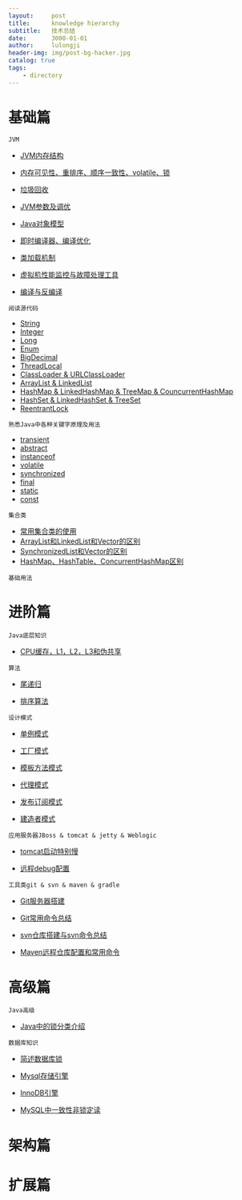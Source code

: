 ```yaml
---
layout:     post
title:      knowledge hierarchy
subtitle:   技术总结
date:       3000-01-01
author:     lulongji
header-img: img/post-bg-hacker.jpg
catalog: true
tags:
    - directory
---
```



# 基础篇

```JVM```
- [JVM内存结构](https://blog.lulongji.cn/2015/12/10/JVM%E7%9F%A5%E8%AF%86%E6%A2%B3%E7%90%86%E4%B8%80/)

- [内存可见性、重排序、顺序一致性、volatile、锁](https://blog.lulongji.cn/2015/12/11/JVM%E7%9F%A5%E8%AF%86%E6%A2%B3%E7%90%86%E4%BA%8C/)

- [垃圾回收](https://blog.lulongji.cn/2015/12/15/GC%E5%92%8CGC%E7%AE%97%E6%B3%95/)

- [JVM参数及调优](https://blog.lulongji.cn/2015/12/12/JVM知识梳理三/)

- [Java对象模型](https://www.hollischuang.com/archives/1910)

- [即时编译器、编译优化](https://blog.lulongji.cn/2015/12/16/%E5%8D%B3%E6%97%B6%E7%BC%96%E8%AF%91%E5%92%8C%E7%BC%96%E8%AF%91%E4%BC%98%E5%8C%96/)

- [类加载机制](https://blog.lulongji.cn/2015/12/13/JVM%E7%9F%A5%E8%AF%86%E6%A2%B3%E7%90%86%E5%9B%9B/)

- [虚拟机性能监控与故障处理工具](https://blog.lulongji.cn/2015/12/14/JVM%E7%9F%A5%E8%AF%86%E6%A2%B3%E7%90%86%E4%BA%94/)

- [编译与反编译](https://blog.lulongji.cn/2015/12/14/JVM%E7%9F%A5%E8%AF%86%E6%A2%B3%E7%90%86%E5%85%AD/)


```阅读源代码```
- [String](https://blog.lulongji.cn/2016/02/03/Java%E5%9F%BA%E7%A1%80%E6%BA%90%E7%A0%81%E4%B8%80/)
- [Integer](https://blog.lulongji.cn/2016/02/11/Java%E5%9F%BA%E7%A1%80%E6%BA%90%E7%A0%81%E4%BA%8C/)
- [Long]()
- [Enum]()
- [BigDecimal]()
- [ThreadLocal]()
- [ClassLoader & URLClassLoader]()
- [ArrayList & LinkedList]()
- [HashMap & LinkedHashMap & TreeMap & CouncurrentHashMap]()
- [HashSet & LinkedHashSet & TreeSet]()
- [ReentrantLock]()

```熟悉Java中各种关键字原理及用法```
- [transient]()
- [abstract]()
- [instanceof]()
- [volatile]()
- [synchronized]()
- [final]()
- [static]()
- [const]()

```集合类```
- [常用集合类的使用]()
- [ArrayList和LinkedList和Vector的区别]()
- [SynchronizedList和Vector的区别]()
- [HashMap、HashTable、ConcurrentHashMap区别]()

```基础用法```



# 进阶篇

```Java底层知识```
- [CPU缓存，L1，L2，L3和伪共享](https://blog.lulongji.cn/2016/03/01/CPU%E7%BC%93%E5%AD%98-L1-L2-L3%E5%92%8C%E4%BC%AA%E5%85%B1%E4%BA%AB/)


```算法```
- [尾递归](https://www.cnblogs.com/invoker-/p/7723420.html) 

- [排序算法](https://www.cnblogs.com/onepixel/articles/7674659.html)


```设计模式```
- [单例模式](https://blog.lulongji.cn/2017/10/09/%E8%AE%BE%E8%AE%A1%E6%A8%A1%E5%BC%8F%E7%B3%BB%E5%88%97%E4%B8%80/)

- [工厂模式](https://blog.lulongji.cn/2017/10/10/%E8%AE%BE%E8%AE%A1%E6%A8%A1%E5%BC%8F%E7%B3%BB%E5%88%97%E4%BA%8C/)

- [模板方法模式](https://blog.lulongji.cn/2017/10/10/%E8%AE%BE%E8%AE%A1%E6%A8%A1%E5%BC%8F%E7%B3%BB%E5%88%97%E4%B8%89/)

- [代理模式](https://blog.lulongji.cn/2017/10/10/%E8%AE%BE%E8%AE%A1%E6%A8%A1%E5%BC%8F%E7%B3%BB%E5%88%97%E5%9B%9B/)

- [发布订阅模式](https://blog.lulongji.cn/2017/10/11/%E8%AE%BE%E8%AE%A1%E6%A8%A1%E5%BC%8F%E7%B3%BB%E5%88%97%E4%BA%94/)

- [建造者模式](https://blog.lulongji.cn/2017/10/11/%E8%AE%BE%E8%AE%A1%E6%A8%A1%E5%BC%8F%E7%B3%BB%E5%88%97%E5%85%AD/)



```应用服务器JBoss & tomcat & jetty & Weblogic```
- [tomcat启动特别慢](https://blog.lulongji.cn/2017/10/01/Tomcat-tomcat%E5%90%AF%E5%8A%A8%E5%B7%A8%E6%85%A2/)

- [远程debug配置](https://blog.lulongji.cn/2016/08/20/%E5%B7%A5%E5%85%B7-%E5%AE%B9%E5%99%A8%E9%85%8D%E7%BD%AE%E8%BF%9C%E7%A8%8Bdebug/)


```工具类git & svn & maven & gradle```
- [Git服务器搭建](https://blog.lulongji.cn/2016/11/21/CentOs%E4%B9%8BGit%E6%9C%8D%E5%8A%A1%E5%99%A8%E6%90%AD%E5%BB%BA/)

- [Git常用命令总结](https://blog.lulongji.cn/2019/01/03/Git%E5%B8%B8%E7%94%A8%E5%91%BD%E4%BB%A4%E6%80%BB%E7%BB%93/)

- [svn仓库搭建与svn命令总结](https://blog.lulongji.cn/2016/01/26/CentOs%E4%B9%8Bsvn%E4%BB%93%E5%BA%93%E6%90%AD%E5%BB%BA%E4%B8%8Esvn%E5%91%BD%E4%BB%A4%E6%80%BB%E7%BB%93/)

- [Maven远程仓库配置和常用命令](https://blog.lulongji.cn/2016/07/30/Maven%E9%85%8D%E7%BD%AE/)


# 高级篇

```Java高级```
- [Java中的锁分类介绍](https://blog.lulongji.cn/2019/02/15/Java%E4%B8%AD%E7%9A%84%E9%94%81%E5%88%86%E7%B1%BB%E4%BB%8B%E7%BB%8D/)

```数据库知识```
- [简述数据库锁](https://blog.lulongji.cn/2019/02/18/%E7%AE%80%E8%BF%B0%E6%95%B0%E6%8D%AE%E5%BA%93%E9%94%81/)

- [Mysql存储引擎](https://blog.lulongji.cn/2019/02/16/Mysql%E5%AD%98%E5%82%A8%E5%BC%95%E6%93%8E/) 

- [InnoDB引擎]()

- [MySQL中一致性非锁定读]()


# 架构篇


# 扩展篇

